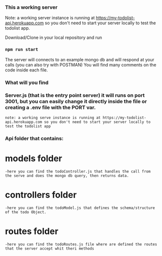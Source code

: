### This a working server

Note: a working server instance is running at https://my-todolist-api.herokuapp.com so you don't need to start your server locally to test the todolist app.

Download/Clone in your local repository and run 

### `npm run start`


The server will connects to an example mongo db and will respond at your calls (you can also try with POSTMAN)
You will find many comments on the code inside each file.


### What will you find
  
### Server.js (that is the entry point server) it will runs on port 3001, but you can easily change it directly inside the file or creating a .env file with the PORT var.
    note: a working serve instance is running at https://my-todolist-api.herokuapp.com so you don't need to start your server locally to test the todolist app
    
### Api folder that contains:

  # models folder
    -here you can find the todoController.js that handles the call from the serve and does the mongo db query, then returns data.

  # controllers folder
    -here you can find the todoModel.js that defines the schema/structure of the todo Object.

  # routes folder
    -here you can find the todoRoutes.js file where are defined the routes that the server accept whit theri methods
